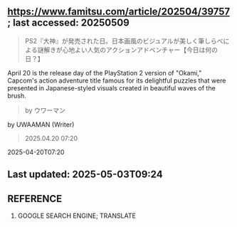 ## https://www.famitsu.com/article/202504/39757; last accessed: 20250509

> PS2『大神』が発売された日。日本画風のビジュアルが美しく筆しらべによる謎解きが心地よい人気のアクションアドベンチャー【今日は何の日？】

April 20 is the release day of the PlayStation 2 version of "Okami," Capcom's action adventure title famous for its delightful puzzles that were presented in Japanese-styled visuals created in beautiful waves of the brush.

> by ウワーマン

by UWAAMAN (Writer)

> 2025.04.20 07:20

2025-04-20T07:20

## Last updated: 2025-05-03T09:24

## REFERENCE

1) GOOGLE SEARCH ENGINE; TRANSLATE